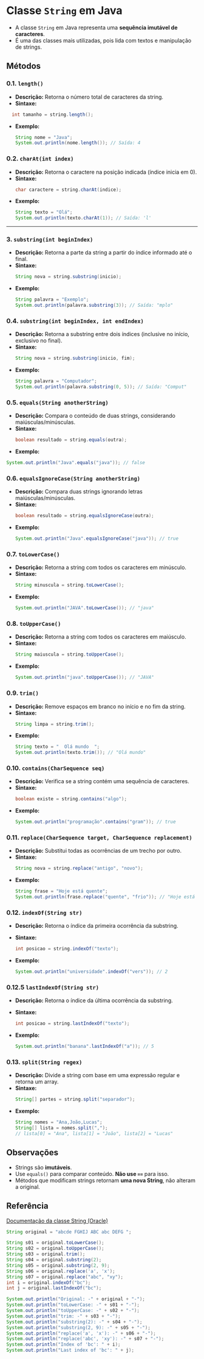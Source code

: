 #  Classe `String` em Java
- A classe `String` em Java representa uma **sequência imutável de caracteres**.
- É uma das classes mais utilizadas, pois lida com textos e manipulação de strings.

## Métodos  
### 0.1. `length()`
* **Descrição:** Retorna o número total de caracteres da string.
* **Sintaxe:**  
```java
  int tamanho = string.length();
```
* **Exemplo:**
  ```java
  String nome = "Java";
  System.out.println(nome.length()); // Saída: 4
  ```

### 0.2. `charAt(int index)`
* **Descrição:** Retorna o caractere na posição indicada (índice inicia em 0).
* **Sintaxe:**
  ```java
  char caractere = string.charAt(indice);
  ```
* **Exemplo:**
  ```java
  String texto = "Olá";
  System.out.println(texto.charAt(1)); // Saída: 'l'
  ```

---

### 3. `substring(int beginIndex)`
* **Descrição:** Retorna a parte da string a partir do índice informado até o final.
* **Sintaxe:**
  ```java
  String nova = string.substring(inicio);
  ```
* **Exemplo:**
  ```java
  String palavra = "Exemplo";
  System.out.println(palavra.substring(3)); // Saída: "mplo"
  ```

### 0.4. `substring(int beginIndex, int endIndex)`
* **Descrição:** Retorna a substring entre dois índices (inclusive no início, exclusivo no final).
* **Sintaxe:**
  ```java
  String nova = string.substring(inicio, fim);
  ```
* **Exemplo:**
  ```java
  String palavra = "Computador";
  System.out.println(palavra.substring(0, 5)); // Saída: "Comput"
  ```

### 0.5. `equals(String anotherString)`
* **Descrição:** Compara o conteúdo de duas strings, considerando maiúsculas/minúsculas.
* **Sintaxe:**
  ```java
  boolean resultado = string.equals(outra);
  ```
* **Exemplo:**
```java
System.out.println("Java".equals("java")); // false
```

### 0.6. `equalsIgnoreCase(String anotherString)`
* **Descrição:** Compara duas strings ignorando letras maiúsculas/minúsculas.
* **Sintaxe:**
  ```java
  boolean resultado = string.equalsIgnoreCase(outra);
  ```
* **Exemplo:**
  ```java
  System.out.println("Java".equalsIgnoreCase("java")); // true
  ```

### 0.7. `toLowerCase()`
* **Descrição:** Retorna a string com todos os caracteres em minúsculo.
* **Sintaxe:**
  ```java
  String minuscula = string.toLowerCase();
  ```
* **Exemplo:**
  ```java
  System.out.println("JAVA".toLowerCase()); // "java"
  ```

### 0.8. `toUpperCase()`
* **Descrição:** Retorna a string com todos os caracteres em maiúsculo.
* **Sintaxe:**
  ```java
  String maiuscula = string.toUpperCase();
  ```
* **Exemplo:**
  ```java
  System.out.println("java".toUpperCase()); // "JAVA"
  ```

### 0.9. `trim()`
* **Descrição:** Remove espaços em branco no início e no fim da string.
* **Sintaxe:**
  ```java
  String limpa = string.trim();
  ```
* **Exemplo:**
  ```java
  String texto = "  Olá mundo  ";
  System.out.println(texto.trim()); // "Olá mundo"
  ```

### 0.10. `contains(CharSequence seq)`
* **Descrição:** Verifica se a string contém uma sequência de caracteres.
* **Sintaxe:**
  ```java
  boolean existe = string.contains("algo");
  ```
* **Exemplo:**
  ```java
  System.out.println("programação".contains("gram")); // true
  ```


### 0.11. `replace(CharSequence target, CharSequence replacement)`
* **Descrição:** Substitui todas as ocorrências de um trecho por outro.
* **Sintaxe:**
  ```java
  String nova = string.replace("antigo", "novo");
  ```
* **Exemplo:**
  ```java
  String frase = "Hoje está quente";
  System.out.println(frase.replace("quente", "frio")); // "Hoje está frio"
  ```

### 0.12. `indexOf(String str)`
* **Descrição:** Retorna o índice da primeira ocorrência da substring.
* **Sintaxe:**

  ```java
  int posicao = string.indexOf("texto");
  ```
* **Exemplo:**

  ```java
  System.out.println("universidade".indexOf("vers")); // 2
  ```

### 0.12.5 `lastIndexOf(String str)`
* **Descrição:** Retorna o índice da última ocorrência da substring.

* **Sintaxe:**
  ```java
  int posicao = string.lastIndexOf("texto");
  ```

* **Exemplo:**
  ```java
  System.out.println("banana".lastIndexOf("a")); // 5
  ```

### 0.13. `split(String regex)`
* **Descrição:** Divide a string com base em uma expressão regular e retorna um array.
* **Sintaxe:**
  ```java
  String[] partes = string.split("separador");
  ```
* **Exemplo:**
  ```java
  String nomes = "Ana,João,Lucas";
  String[] lista = nomes.split(",");
  // lista[0] = "Ana", lista[1] = "João", lista[2] = "Lucas"
  ```


## Observações

* Strings são **imutáveis**.
* Use `equals()` para comparar conteúdo. **Não use `==`** para isso.
* Métodos que modificam strings retornam **uma nova String**, não alteram a original.


## Referência
[Documentação da classe String (Oracle)](https://docs.oracle.com/javase/8/docs/api/java/lang/String.html)

``` java
String original = "abcde FGHIJ ABC abc DEFG ";

String s01 = original.toLowerCase();
String s02 = original.toUpperCase();
String s03 = original.trim();
String s04 = original.substring(2);
String s05 = original.substring(2, 9);
String s06 = original.replace('a', 'x');
String s07 = original.replace("abc", "xy");
int i = original.indexOf("bc");
int j = original.lastIndexOf("bc");

System.out.println("Original: -" + original + "-");
System.out.println("toLowerCase: -" + s01 + "-");
System.out.println("toUpperCase: -" + s02 + "-");
System.out.println("trim: -" + s03 + "-");
System.out.println("substring(2): -" + s04 + "-");
System.out.println("substring(2, 9): -" + s05 + "-");
System.out.println("replace('a', 'x'): -" + s06 + "-");
System.out.println("replace('abc', 'xy'): -" + s07 + "-");
System.out.println("Index of 'bc': " + i);
System.out.println("Last index of 'bc': " + j);
```